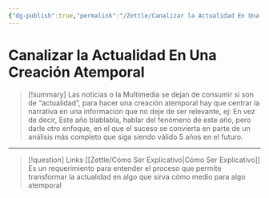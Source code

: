 ```yaml
---
{"dg-publish":true,"permalink":"/Zettle/Canalizar la Actualidad En Una Creación Atemporal/","title":"Canalizar la Actualidad En Una Creación Atemporal","tags":["ZeType/Idea",""],"created":"2023-09-06T07:52:34.854-05:00","updated":"2023-09-25T12:37:13.075-05:00"}
---
```



# Canalizar la Actualidad En Una Creación Atemporal

> [!summary] 
> Las noticias o la Multimedia se dejan de consumir si son de “actualidad”, para hacer una creación atemporal hay que centrar la narrativa en una información que no deje de ser relevante, ej: 
> En vez de decir, Este año blablabla, hablar del fenómeno de este año, pero darle otro enfoque, en el que el suceso se convierta en parte de un análisis más completo que siga siendo válido 5 años en el futuro.

- - - 
> [!question] Links
> [[Zettle/Cómo Ser Explicativo\|Cómo Ser Explicativo]] Es un requerimiento para entender el proceso que permite transformar la actualidad en algo que sirva cómo medio para algo atemporal
